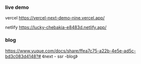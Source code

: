 ### live demo

vercel https://vercel-next-demo-nine.vercel.app/

netlify https://lucky-chebakia-e8483d.netlify.app/

### blog

https://www.yuque.com/docs/share/ffea7c75-a22b-4e5e-ad5c-bd3c083d4148?# 《next - ssr -blog》

